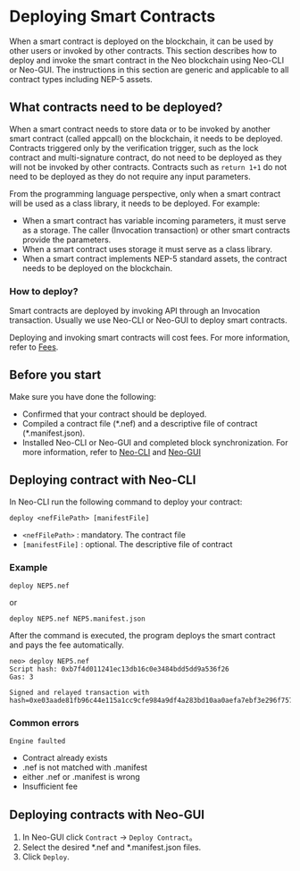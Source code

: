 # Deploying Smart Contracts

When a smart contract is deployed on the blockchain, it can be used by other users or invoked by other contracts. This section describes how to deploy and invoke the smart contract in the Neo blockchain using Neo-CLI or Neo-GUI. The instructions in this section are generic and applicable to all contract types including NEP-5 assets. 

## What contracts need to be deployed?

When a smart contract needs to store data or to be invoked by another smart contract (called appcall) on the blockchain, it needs to be deployed. Contracts triggered only by the verification trigger, such as the lock contract and multi-signature contract, do not need to be deployed as they will not be invoked by other contracts. Contracts such as  `return 1+1`  do not need to be deployed as they do not require any input parameters.

From the programming language perspective, only when a smart contract will be used as a class library, it needs to be deployed. For example: 

- When a smart contract has variable incoming parameters, it must serve as a storage. The caller (Invocation transaction) or other smart contracts provide the parameters.
- When a smart contract uses storage it must serve as a class library.
- When a smart contract implements NEP-5 standard assets, the contract needs to be deployed on the blockchain.

### How to deploy?

Smart contracts are deployed by invoking API through an Invocation transaction. Usually we use Neo-CLI or Neo-GUI to deploy smart contracts. 

Deploying and invoking smart contracts will cost fees. For more information, refer to [Fees](../../reference/fees.md).

## Before you start
Make sure you have done the following:

- Confirmed that your contract should be deployed. 
- Compiled a contract file (\*.nef) and a descriptive file of contract (\*.manifest.json).
- Installed Neo-CLI or Neo-GUI and completed block synchronization. For more information, refer to  [Neo-CLI](../../node/cli/setup.md) and [Neo-GUI](../../node/gui/install.md)

## Deploying contract with Neo-CLI

In Neo-CLI run the following command to deploy your contract:

 `deploy <nefFilePath> [manifestFile]`

-  `<nefFilePath>` : mandatory. The contract file
- `[manifestFile]` : optional. The descriptive file of contract

### Example

```
deploy NEP5.nef
```

or

```
deploy NEP5.nef NEP5.manifest.json
```

After the command is executed, the program deploys the smart contract and pays the fee automatically.

```
neo> deploy NEP5.nef
Script hash: 0xb7f4d011241ec13db16c0e3484bdd5dd9a536f26
Gas: 3

Signed and relayed transaction with hash=0xe03aade81fb96c44e115a1cc9cfe984a9df4a283bd10aa0aefa7ebf3e296f757
```

### Common errors

`Engine faulted`

- Contract already exists
- .nef  is not matched with .manifest
- either .nef or .manifest is wrong
- Insufficient fee

## Deploying contracts with Neo-GUI

1. In Neo-GUI click `Contract` -> `Deploy Contract`。
2. Select the desired *.nef and *.manifest.json files.
3. Click `Deploy`.

